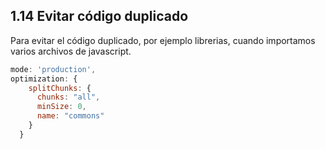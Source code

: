 ## 1.14 Evitar código duplicado

Para evitar el código duplicado, por ejemplo librerias, cuando
importamos varios archivos de javascript.

``` javascript
mode: 'production',
optimization: {
    splitChunks: {
      chunks: "all",
      minSize: 0,
      name: "commons"
    }
  }
```

